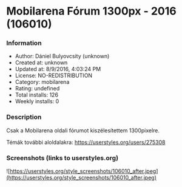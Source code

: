 # Mobilarena Fórum 1300px - 2016 (106010)

### Information
- Author: Dániel Bulyovcsity (unknown)
- Created at: unknown
- Updated at: 8/9/2016, 4:03:24 PM
- License: NO-REDISTRIBUTION
- Category: mobilarena
- Rating: undefined
- Total installs: 126
- Weekly installs: 0


### Description
Csak a Mobilarena oldali fórumot kiszélesítettem 1300pixelre.

Témák további aloldalakra: https://userstyles.org/users/275308


### Screenshots (links to userstyles.org)
![https://userstyles.org/style_screenshots/106010_after.jpeg](https://userstyles.org/style_screenshots/106010_after.jpeg)


